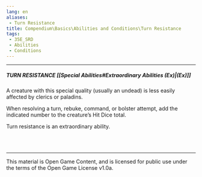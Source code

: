 ```yaml
---
lang: en
aliases:
 - Turn Resistance
title: Compendium\Basics\Abilities and Conditions\Turn Resistance
tags: 
 - 35E_SRD
 - Abilities
 - Conditions
---
```


---
##### TURN RESISTANCE [[Special Abilities#Extraordinary Abilities (Ex)|(Ex)]]

A creature with this special quality (usually an undead) is less easily affected by clerics or paladins. 

When resolving a turn, rebuke, command, or bolster attempt, add the indicated number to the creature’s Hit Dice total.  

Turn resistance is an extraordinary ability.


<br><br>



---



This material is Open Game Content, and is licensed for public use under the terms of the Open Game License v1.0a.

